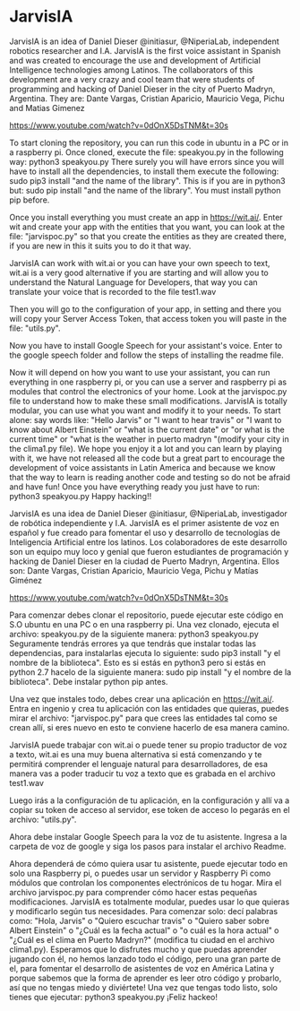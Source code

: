 # JarvisIA
JarvisIA is an idea of Daniel Dieser @initiasur, @NiperiaLab, independent robotics researcher and I.A. JarvisIA is the first voice assistant in Spanish and was created to encourage the use and development of Artificial Intelligence technologies among Latinos. The collaborators of this development are a very crazy and cool team that were students of programming and hacking of Daniel Dieser in the city of Puerto Madryn, Argentina. They are: Dante Vargas, Cristian Aparicio, Mauricio Vega, Pichu and Matias Gimenez

https://www.youtube.com/watch?v=0dOnX5DsTNM&t=30s

To start cloning the repository, you can run this code in ubuntu in a PC or in a raspberry pi.
Once cloned, execute the file: speakyou.py in the following way: python3 speakyou.py
There surely you will have errors since you will have to install all the dependencies, to install them execute the following: sudo pip3 install "and the name of the library". This is if you are in python3 but: sudo pip install "and the name of the library". You must install python pip before.

Once you install everything you must create an app in https://wit.ai/.
Enter wit and create your app with the entities that you want, you can look at the file: "jarvispoc.py" so that you create the entities as they are created there, if you are new in this it suits you to do it that way.

JarvisIA can work with wit.ai or you can have your own speech to text, wit.ai is a very good alternative if you are starting and will allow you to understand the Natural Language for Developers, that way you can translate your voice that is recorded to the file test1.wav

Then you will go to the configuration of your app, in setting and there you will copy your
Server Access Token, that access token you will paste in the file: "utils.py".


Now you have to install Google Speech for your assistant's voice. Enter
to the google speech folder and follow the steps of installing the readme file.

Now it will depend on how you want to use your assistant, you can run everything in one raspberry pi, or you can use a server and raspberry pi as modules that control the electronics of your home. Look at the jarvispoc.py file to understand how to make these small modifications.
JarvisIA is totally modular, you can use what you want and modify it to your needs.
To start alone: ​​say words like: "Hello Jarvis" or "I want to hear travis" or "I want to know about Albert Einstein" or "what is the current date" or "or what is the current time" or "what is the weather in puerto madryn "(modify your city in the clima1.py file).
We hope you enjoy it a lot and you can learn by playing with it, we have not released all the code but a great part to encourage the development of voice assistants in Latin America and because we know that the way to learn is reading another code and testing so do not be afraid and have fun! 
Once you have everything ready you just have to run: python3 speakyou.py
Happy hacking!!




JarvisIA es una idea de Daniel Dieser @initiasur, @NiperiaLab, investigador de robótica independiente y I.A. JarvisIA es el primer asistente de voz en español y fue creado para fomentar el uso y desarrollo de tecnologías de Inteligencia Artificial entre los latinos. Los colaboradores de este desarrollo son un equipo muy loco y genial que fueron estudiantes de programación y hacking de Daniel Dieser en la ciudad de Puerto Madryn, Argentina. Ellos son: Dante Vargas, Cristian Aparicio, Mauricio Vega, Pichu y Matías Giménez

https://www.youtube.com/watch?v=0dOnX5DsTNM&t=30s

Para comenzar debes clonar el repositorio, puede ejecutar este código en S.O ubuntu en una PC o en una raspberry pi. Una vez clonado, ejecuta el archivo: speakyou.py de la siguiente manera: python3 speakyou.py Seguramente tendrás errores ya que tendrás que instalar todas las dependencias, para instalarlas ejecuta lo siguiente: sudo pip3 install "y el nombre de la biblioteca". Esto es si estás en python3 pero si estás en python 2.7 hacelo de la siguiente manera: sudo pip install "y el nombre de la biblioteca". Debe instalar python pip antes.

Una vez que instales todo, debes crear una aplicación en https://wit.ai/. Entra en ingenio y crea tu aplicación con las entidades que quieras, puedes mirar el archivo: "jarvispoc.py" para que crees las entidades tal como se crean allí, si eres nuevo en esto te conviene hacerlo de esa manera camino.

JarvisIA puede trabajar con wit.ai o puede tener su propio traductor de voz a texto, wit.ai es una muy buena alternativa si está comenzando y te permitirá comprender el lenguaje natural para desarrolladores, de esa manera vas a poder traducir tu voz a texto que es grabada en el archivo test1.wav

Luego irás a la configuración de tu aplicación, en la configuración y allí va a copiar su token de acceso al servidor, ese token de acceso lo pegarás en el archivo: "utils.py".

Ahora debe instalar Google Speech para la voz de tu asistente. Ingresa a la carpeta de voz de google y siga los pasos para instalar el archivo Readme.

Ahora dependerá de cómo quiera usar tu asistente, puede ejecutar todo en  solo una Raspberry pi, o puedes usar un servidor y Raspberry Pi como módulos que controlan los componentes electrónicos de tu hogar. Mira el archivo jarvispoc.py para comprender cómo hacer estas pequeñas modificaciones. JarvisIA es totalmente modular, puedes usar lo que quieras y modificarlo según tus necesidades. Para comenzar solo: decí palabras como: "Hola, Jarvis" o "Quiero escuchar travis" o "Quiero saber sobre Albert Einstein" o "¿Cuál es la fecha actual" o "o cuál es la hora actual" o "¿Cuál es el clima en Puerto Madryn?" (modifica tu ciudad en el archivo clima1.py). Esperamos que lo disfrutes mucho y que puedas aprender jugando con él, no hemos lanzado todo el código, pero una gran parte de el, para fomentar el desarrollo de asistentes de voz en América Latina y porque sabemos que la forma de aprender es leer otro código y probarlo, así que no tengas miedo y diviértete! Una vez que tengas todo listo, solo tienes que ejecutar: python3 speakyou.py ¡Feliz hackeo!
